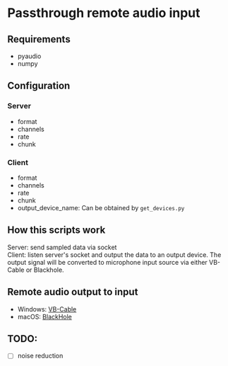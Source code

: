 # Passthrough remote audio input
## Requirements
- pyaudio
- numpy

## Configuration
### Server
- format
- channels
- rate
- chunk
### Client
- format
- channels
- rate
- chunk
- output_device_name: Can be obtained by `get_devices.py`

## How this scripts work
Server: send sampled data via socket  
Client: listen server's socket and output the data to an output device. 
The output signal will be converted to microphone input source via either VB-Cable or Blackhole.

## Remote audio output to input
- Windows: [VB-Cable](https://vb-audio.com/Cable/)
- macOS: [BlackHole](https://github.com/ExistentialAudio/BlackHole)

## TODO:
- [ ] noise reduction